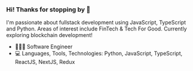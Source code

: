 ### Hi! Thanks for stopping by 👋

I'm passionate about fullstack development using JavaScript, TypeScript and Python. Areas of interest include FinTech & Tech For Good. Currently exploring blockchain development!

- 👩🏻‍💻  Software Engineer
- :computer: Languages, Tools, Technologies: Python, JavaScript, TypeScript, ReactJS, NextJS, Redux

<!--
**xinyitay/xinyitay** is a ✨ _special_ ✨ repository because its `README.md` (this file) appears on your GitHub profile.

Here are some ideas to get you started:

- 🔭 I’m currently working on ...
- 🌱 I’m currently learning ...
- 👯 I’m looking to collaborate on ...
- 🤔 I’m looking for help with ...
- 💬 Ask me about ...
- 📫 How to reach me: ...
- 😄 Pronouns: ...
- ⚡ Fun fact: ...

-->
